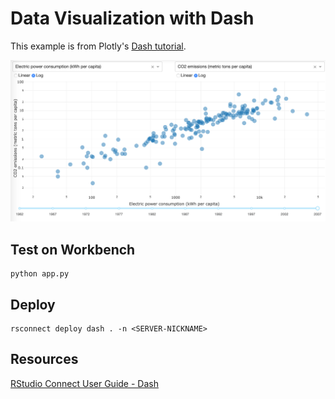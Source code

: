 # Data Visualization with Dash

This example is from Plotly's [Dash tutorial](https://dash.plot.ly/getting-started-part-2).

![example app image](app.png)

## Test on Workbench 

```
python app.py
```

## Deploy

```
rsconnect deploy dash . -n <SERVER-NICKNAME>
```

## Resources

[RStudio Connect User Guide - Dash](https://docs.rstudio.com/connect/user/dash/)